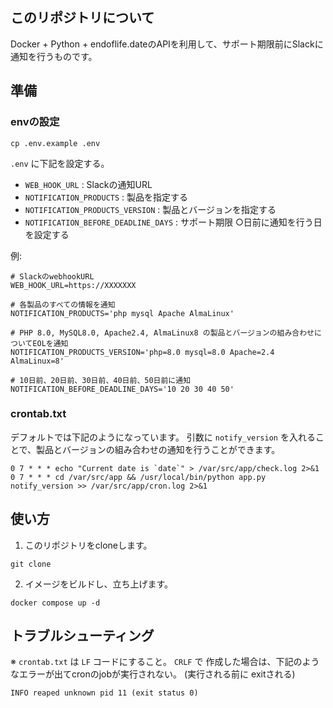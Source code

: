 
## このリポジトリについて
Docker + Python + endoflife.dateのAPIを利用して、サポート期限前にSlackに通知を行うものです。  

## 準備
### envの設定
```
cp .env.example .env
```

`.env` に下記を設定する。
- `WEB_HOOK_URL` : Slackの通知URL
- `NOTIFICATION_PRODUCTS` : 製品を指定する
- `NOTIFICATION_PRODUCTS_VERSION` : 製品とバージョンを指定する
- `NOTIFICATION_BEFORE_DEADLINE_DAYS` : サポート期限 ○日前に通知を行う日を設定する

例:
```
# SlackのwebhookURL
WEB_HOOK_URL=https://XXXXXXX

# 各製品のすべての情報を通知
NOTIFICATION_PRODUCTS='php mysql Apache AlmaLinux'

# PHP 8.0, MySQL8.0, Apache2.4, AlmaLinux8 の製品とバージョンの組み合わせについてEOLを通知
NOTIFICATION_PRODUCTS_VERSION='php=8.0 mysql=8.0 Apache=2.4 AlmaLinux=8'

# 10日前、20日前、30日前、40日前、50日前に通知
NOTIFICATION_BEFORE_DEADLINE_DAYS='10 20 30 40 50'
```

### crontab.txt
デフォルトでは下記のようになっています。
引数に `notify_version` を入れることで、製品とバージョンの組み合わせの通知を行うことができます。
```
0 7 * * * echo "Current date is `date`" > /var/src/app/check.log 2>&1
0 7 * * * cd /var/src/app && /usr/local/bin/python app.py notify_version >> /var/src/app/cron.log 2>&1
```

## 使い方
1. このリポジトリをcloneします。
```
git clone
```
2. イメージをビルドし、立ち上げます。
```
docker compose up -d
```
## トラブルシューティング
※ `crontab.txt` は `LF` コードにすること。
`CRLF` で 作成した場合は、下記のようなエラーが出てcronのjobが実行されない。 (実行される前に exitされる)
```
INFO reaped unknown pid 11 (exit status 0)
```